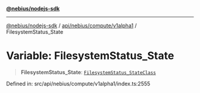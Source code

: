[**@nebius/nodejs-sdk**](../../../../../README.md)

---

[@nebius/nodejs-sdk](../../../../../README.md) / [api/nebius/compute/v1alpha1](../README.md) / FilesystemStatus_State

# Variable: FilesystemStatus_State

> **FilesystemStatus_State**: [`FilesystemStatus_StateClass`](../type-aliases/FilesystemStatus_StateClass.md)

Defined in: src/api/nebius/compute/v1alpha1/index.ts:2555
